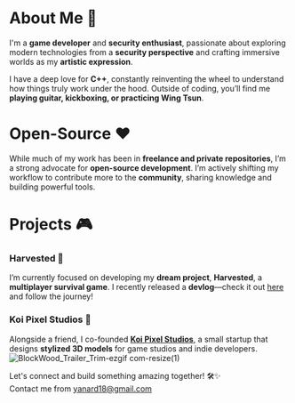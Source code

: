 # About Me 🚀  

I'm a **game developer** and **security enthusiast**, passionate about exploring modern technologies from a **security perspective** and crafting immersive worlds as my **artistic expression**.  

I have a deep love for **C++**, constantly reinventing the wheel to understand how things truly work under the hood. Outside of coding, you’ll find me **playing guitar, kickboxing, or practicing Wing Tsun**.  

# Open-Source ❤️  

While much of my work has been in **freelance and private repositories**, I’m a strong advocate for **open-source development**. I’m actively shifting my workflow to contribute more to the **community**, sharing knowledge and building powerful tools.  

# Projects 🎮  

### **Harvested** 🌿  
I’m currently focused on developing my **dream project**, **Harvested**, a **multiplayer survival game**. I recently released a **devlog**—check it out [here](https://www.youtube.com/watch?v=bf8m04J9dss) and follow the journey!  

### **Koi Pixel Studios** 🎨  
Alongside a friend, I co-founded **[Koi Pixel Studios](https://www.koipixelstudios.com)**, a small startup that designs **stylized 3D models** for game studios and indie developers.  
![BlockWood_Trailer_Trim-ezgif com-resize(1)](https://github.com/user-attachments/assets/9daa4df7-cbc8-4064-a9f0-d48ee845533d)


Let's connect and build something amazing together! 🛠️✨  
Contact me from yanard18@gmail.com
